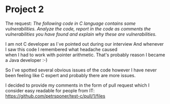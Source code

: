 Project 2
=========
The request:
_The following code in C language contains some vulnerabilities. Analyze the code, report in the code as comments the vulnerabilities you have found and explain why these are vulnerabilities._

I am not C developer as I`ve pointed out during our interview And whenever I saw this code I remembered what headache caused  
when I had to work with  pointer arithmetic. That's probably reason I became a Java developer :-)

So I`ve spotted several obvious issues of the code 
however I have never been feeling like C expert and probably there are more issues.

I decided to provide my comments in the form of pull request which I consider easy readable for people from IT:
 https://github.com/petrsponer/test-c/pull/1/files 
